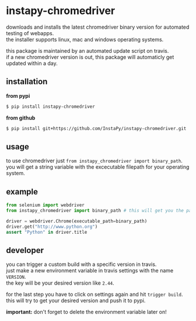 # instapy-chromedriver

downloads and installs the latest chromedriver binary version for automated testing of webapps.  
the installer supports linux, mac and windows operating systems.

this package is maintained by an automated update script on travis.  
if a new chromedriver version is out, this package will automaticly get updated within a day.

## installation

__from pypi__  
```bash
$ pip install instapy-chromedriver
```

__from github__
```bash
$ pip install git+https://github.com/InstaPy/instapy-chromedriver.git
```

## usage

to use chromedriver just `from instapy_chromedriver import binary_path`.  
you will get a string variable with the excecutable filepath for your operating system.

## example
```python
from selenium import webdriver
from instapy_chromedriver import binary_path # this will get you the path variable

driver = webdriver.Chrome(executable_path=binary_path)
driver.get("http://www.python.org")
assert "Python" in driver.title
```

## developer

you can trigger a custom build with a specific version in travis.  
just make a new environment variable in travis settings with the name `VERSION`.  
the key will be your desired version like `2.44`.

for the last step you have to click on settings again and hit `trigger build`.  
this will try to get your desired version and push it to pypi.

__important:__ don't forget to delete the environment variable later on!
